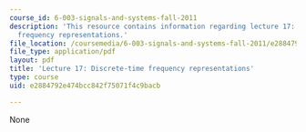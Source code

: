 ```yaml
---
course_id: 6-003-signals-and-systems-fall-2011
description: 'This resource contains information regarding lecture 17: discrete-time
  frequency representations.'
file_location: /coursemedia/6-003-signals-and-systems-fall-2011/e2884792e474bcc842f75071f4c9bacb_MIT6_003F11_lec17.pdf
file_type: application/pdf
layout: pdf
title: 'Lecture 17: Discrete-time frequency representations'
type: course
uid: e2884792e474bcc842f75071f4c9bacb

---
```

None
